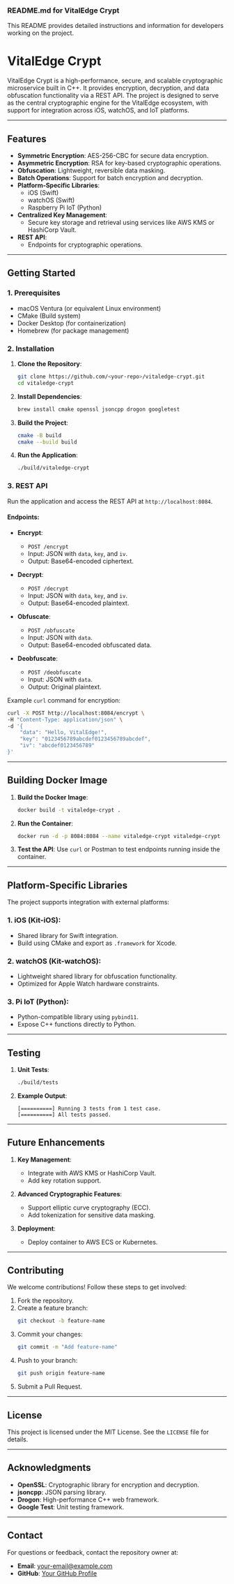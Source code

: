 ### **README.md for VitalEdge Crypt**

This README provides detailed instructions and information for developers working on the project.

# VitalEdge Crypt

VitalEdge Crypt is a high-performance, secure, and scalable cryptographic microservice built in C++. It provides encryption, decryption, and data obfuscation functionality via a REST API. The project is designed to serve as the central cryptographic engine for the VitalEdge ecosystem, with support for integration across iOS, watchOS, and IoT platforms.

---

## **Features**

- **Symmetric Encryption**: AES-256-CBC for secure data encryption.
- **Asymmetric Encryption**: RSA for key-based cryptographic operations.
- **Obfuscation**: Lightweight, reversible data masking.
- **Batch Operations**: Support for batch encryption and decryption.
- **Platform-Specific Libraries**:
  - iOS (Swift)
  - watchOS (Swift)
  - Raspberry Pi IoT (Python)
- **Centralized Key Management**:
  - Secure key storage and retrieval using services like AWS KMS or HashiCorp Vault.
- **REST API**:
  - Endpoints for cryptographic operations.

---

## **Getting Started**

### **1. Prerequisites**

- macOS Ventura (or equivalent Linux environment)
- CMake (Build system)
- Docker Desktop (for containerization)
- Homebrew (for package management)

### **2. Installation**

1. **Clone the Repository**:
   ```bash
   git clone https://github.com/<your-repo>/vitaledge-crypt.git
   cd vitaledge-crypt
   ```

2. **Install Dependencies**:
   ```bash
   brew install cmake openssl jsoncpp drogon googletest
   ```

3. **Build the Project**:
   ```bash
   cmake -B build
   cmake --build build
   ```

4. **Run the Application**:
   ```bash
   ./build/vitaledge-crypt
   ```

### **3. REST API**

Run the application and access the REST API at `http://localhost:8084`.

#### **Endpoints**:
- **Encrypt**:
  - `POST /encrypt`
  - Input: JSON with `data`, `key`, and `iv`.
  - Output: Base64-encoded ciphertext.

- **Decrypt**:
  - `POST /decrypt`
  - Input: JSON with `data`, `key`, and `iv`.
  - Output: Base64-encoded plaintext.

- **Obfuscate**:
  - `POST /obfuscate`
  - Input: JSON with `data`.
  - Output: Base64-encoded obfuscated data.

- **Deobfuscate**:
  - `POST /deobfuscate`
  - Input: JSON with `data`.
  - Output: Original plaintext.

Example `curl` command for encryption:
```bash
curl -X POST http://localhost:8084/encrypt \
-H "Content-Type: application/json" \
-d '{
    "data": "Hello, VitalEdge!",
    "key": "0123456789abcdef0123456789abcdef",
    "iv": "abcdef0123456789"
}'
```

---

## **Building Docker Image**

1. **Build the Docker Image**:
   ```bash
   docker build -t vitaledge-crypt .
   ```

2. **Run the Container**:
   ```bash
   docker run -d -p 8084:8084 --name vitaledge-crypt vitaledge-crypt
   ```

3. **Test the API**:
   Use `curl` or Postman to test endpoints running inside the container.

---

## **Platform-Specific Libraries**

The project supports integration with external platforms:

### **1. iOS (Kit-iOS)**:
- Shared library for Swift integration.
- Build using CMake and export as `.framework` for Xcode.

### **2. watchOS (Kit-watchOS)**:
- Lightweight shared library for obfuscation functionality.
- Optimized for Apple Watch hardware constraints.

### **3. Pi IoT (Python)**:
- Python-compatible library using `pybind11`.
- Expose C++ functions directly to Python.

---

## **Testing**

1. **Unit Tests**:
   ```bash
   ./build/tests
   ```

2. **Example Output**:
   ```
   [==========] Running 3 tests from 1 test case.
   [==========] All tests passed.
   ```

---

## **Future Enhancements**

1. **Key Management**:
   - Integrate with AWS KMS or HashiCorp Vault.
   - Add key rotation support.

2. **Advanced Cryptographic Features**:
   - Support elliptic curve cryptography (ECC).
   - Add tokenization for sensitive data masking.

3. **Deployment**:
   - Deploy container to AWS ECS or Kubernetes.

---

## **Contributing**

We welcome contributions! Follow these steps to get involved:

1. Fork the repository.
2. Create a feature branch:
   ```bash
   git checkout -b feature-name
   ```
3. Commit your changes:
   ```bash
   git commit -m "Add feature-name"
   ```
4. Push to your branch:
   ```bash
   git push origin feature-name
   ```
5. Submit a Pull Request.

---

## **License**

This project is licensed under the MIT License. See the `LICENSE` file for details.

---

## **Acknowledgments**

- **OpenSSL**: Cryptographic library for encryption and decryption.
- **jsoncpp**: JSON parsing library.
- **Drogon**: High-performance C++ web framework.
- **Google Test**: Unit testing framework.

---

## **Contact**

For questions or feedback, contact the repository owner at:
- **Email**: your-email@example.com
- **GitHub**: [Your GitHub Profile](https://github.com/<your-profile>)
